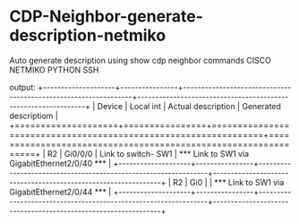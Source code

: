 # CDP-Neighbor-generate-description-netmiko
Auto generate description using show cdp neighbor commands CISCO NETMIKO PYTHON SSH


output:
+--------------------+----------------+----------------------------------------------------------------+---------------------------------------------------------------+
| Device             | Local int      | Actual description                                             | Generated descriptiom                                         |
+====================+================+================================================================+===============================================================+
| R2                 | Gi0/0/0        | Link to switch- SW1                                            | *** Link to SW1 via GigabitEthernet2/0/40 ***                 |
+--------------------+----------------+----------------------------------------------------------------+---------------------------------------------------------------+
| R2                 | Gi0            |                                                                | *** Link to SW1 via GigabitEthernet2/0/44 ***                 |
+--------------------+----------------+----------------------------------------------------------------+---------------------------------------------------------------+
